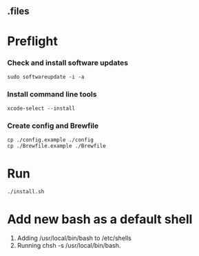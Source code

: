 .files
---

# Preflight

### Check and install software updates

```shell
sudo softwareupdate -i -a
```

### Install command line tools

```shell
xcode-select --install
```

### Create config and Brewfile

```shell
cp ./config.example ./config
cp ./Brewfile.example ./Brewfile
```

# Run

```shell
./install.sh
```

# Add new bash as a default shell

1. Adding /usr/local/bin/bash to /etc/shells
2. Running chsh -s /usr/local/bin/bash.

